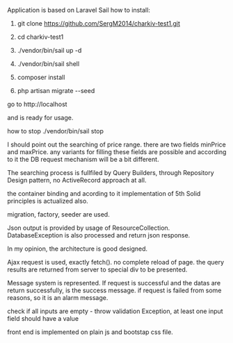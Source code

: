 Application is based on Laravel Sail
how to install:

1. git clone https://github.com/SergM2014/charkiv-test1.git

2. cd charkiv-test1

3. ./vendor/bin/sail up -d

4. ./vendor/bin/sail shell

5. composer install

6. php artisan migrate --seed

go to http://localhost

 and is ready for usage.

 how to stop ./vendor/bin/sail stop

  I should point out the searching of price range.
 there are two fields minPrice and maxPrice. any variants for filling these
  fields are possible and according to it the DB request mechanism will be a bit different.

 The searching process is fullfiled by Query Builders, through Repository
 Design pattern, no ActiveRecord approach at all.

 the container binding and acording to it implementation of 5th Solid principles
 is actualized also.

 migration, factory, seeder are used.

 Json output is provided by usage of ResourceCollection.
 DatabaseException is also processed and return json response.

 In my opinion, the architecture is good designed.

Ajax request is used, exactly fetch(). no complete reload of page. the query
results are returned from server to special div to be presented.

Message system is represented. If request is successful and the datas are return
successfully, is the success message.
if request is failed from some reasons, so it is an alarm message.

check if all inputs are empty - throw validation Exception, at least one input
field should have a value

front end is implemented on plain js and bootstap css file.
